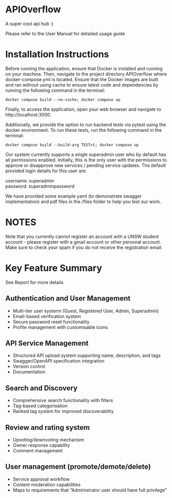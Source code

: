 # APIOverflow
A super cool api hub :)

Please refer to the User Manual for detailed usage guide

# Installation Instructions

Before running the application, ensure that Docker is installed and running on your machine. Then, navigate to the project directory APIOverflow where docker-compose.yml is located. Ensure that the Docker images are built and ran without using cache to ensure latest code and dependencies by running the following command in the terminal:

```
docker compose build --no-cache; docker compose up
```
Finally, to access the application, open your web browser and navigate to http://localhost:3000.

Additionally, we provide the option to run backend tests via pytest using the docker environment. To run these tests, run the following command in the terminal:
```
docker compose build --build-arg TEST=t; docker compose up
```

Our system currently supports a single superadmin user who by default has all permissions enabled. Initially, this is the only user with the permissions to approve or disapprove new services / pending service updates. The default provided login details for this
user are:

username: superadmin \
password: superadminpassword

We have provided some example yaml (to demonstrate swagger implementation) and pdf files in the /files folder to help you test our work.

# NOTES

Note that you currently cannot register an account with a UNSW student account - please register with a gmail account or other personal account. Make sure to check your spam if you do not receive the registration email.

# Key Feature Summary

See Report for more details

## Authentication and User Management
- Multi-tier user systerm (Guest, Registered User, Admin, Superadmin)
- Email-based verification system
- Secure password reset functionality
- Profile management with customisable icons

## API Service Management
- Structured API upload system supporting name, description, and tags
- Swagger/OpenAPI specification integration
- Version control
- Documentation 

## Search and Discovery
- Comprehensive search functionality with filters
- Tag-based categorisation
- Ranked tag system for improved discoverability

## Review and rating system
- Upvoting/downvoting mechanism
- Owner response capability
- Comment management

## User management (promote/demote/delete)
- Service approval workflow
- Content moderation capabilities
- Maps to requirements that “Administrator user should have full privilege”

